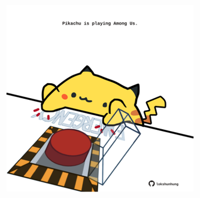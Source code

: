 <!-- built at 29/04/2022, 21:01:17 UTC -->
<p align="center">
  <img width="500" height="500" src="./ReadmeImage.svg">
</p>
